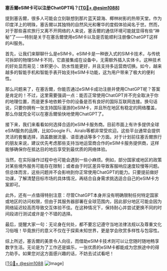 **塞舌爾eSIM卡可以注册ChatGPT吗？[[TG💪+ @esim1088](https://t.me/s/esim1088)]**

提到塞舌爾，很多人可能会立刻联想到那片蓝天碧海、椰林树影的热带天堂。作为印度洋上的明珠，塞舌爾以其独特的自然风光和奢华的度假体验闻名于世。然而，对于那些喜欢旅行又离不开网络的人来说，塞舌爾的通信环境可能就显得有些“神秘”了——特别是关于在塞舌爾使用eSIM卡以及是否能顺利注册像ChatGPT这样的AI服务。

首先，让我们来聊聊什么是eSIM卡。eSIM卡是一种嵌入式的SIM卡技术，与传统可拆卸的物理SIM卡不同，它直接集成在设备中，无需额外插入实体卡。这种技术的好处显而易见：体积更小、防水性能更好，并且支持多运营商切换。如今，越来越多的智能手机和智能手表开始支持eSIM卡功能，这为用户带来了极大的便利性。

那么问题来了，在塞舌爾，你能否通过eSIM卡成功注册并使用ChatGPT呢？答案是肯定的！不过，这里需要强调一点：能否正常使用ChatGPT并不完全取决于你的地理位置，而是更多地依赖于你的设备是否有良好的国际互联网连接。换句话说，只要你拥有一张支持国际漫游的eSIM卡，并且所在地区有稳定的网络覆盖，那么你就完全可以在塞舌爾愉快地使用ChatGPT了。

接下来，我们来看看如何选择合适的eSIM卡服务商。目前市面上有许多提供全球eSIM服务的品牌，比如Google Fi、Airalo等都非常受欢迎。这些平台通常会提供灵活的套餐选择，涵盖数据流量、语音通话等多个方面。对于计划前往塞舌爾旅行的朋友来说，建议优先考虑那些支持当地运营商合作的eSIM卡服务提供商，这样能够确保你在抵达目的地后享受到最优质的网络体验。

当然，在实际操作过程中也可能会遇到一些小麻烦。例如，部分国家或地区的政策对某些境外服务可能存在限制；或者由于时区差异导致客服响应速度较慢等问题。但总体而言，这些问题并不会影响到你正常使用ChatGPT的能力。只要提前做好功课，了解清楚目标市场的具体情况，再结合自身需求挑选适合自己的eSIM卡方案即可。

此外，还有一点值得特别注意：尽管ChatGPT本身并没有明确限制任何特定国家或地区的访问权限，但由于其服务器部署在全球范围内，因此部分地区可能会因为网络延迟较高而导致交互体验不佳。在这种情况下，保持耐心并尝试更换不同的时间段进行测试或许是个不错的选择。

最后，提醒大家一句：无论身在何处，都不要忘记遵守当地法律法规以及尊重文化习俗哦！毕竟旅行的意义不仅在于探索未知世界，更是学会欣赏多样性与包容性。

综上所述，塞舌爾的美景令人向往，而借助eSIM卡技术则可以让您随时随地畅享数字生活。无论是为了工作还是娱乐，一张优质的eSIM卡都能成为您旅途中的得力助手。如果您对这方面感兴趣的话，不妨去试试看吧！

[[TG💪+ @esim1088](https://t.me/s/esim1088) ![Image](https://i.postimg.cc/4NQfJmqS/Snipaste-2025-05-13-00-14-12.png)]